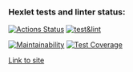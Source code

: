 ### Hexlet tests and linter status:
[![Actions Status](https://github.com/dimaevan/python-project-lvl4/workflows/hexlet-check/badge.svg)](https://github.com/dimaevan/python-project-lvl4/actions)
[![test&lint](https://github.com/dimaevan/python-project-lvl4/actions/workflows/dimaevan-lin&test.yml/badge.svg)](https://github.com/dimaevan/python-project-lvl4/actions/workflows/dimaevan-lin&test.yml)

[![Maintainability](https://api.codeclimate.com/v1/badges/4438aa61d7196936be8a/maintainability)](https://codeclimate.com/github/dimaevan/python-project-lvl4/maintainability)
[![Test Coverage](https://api.codeclimate.com/v1/badges/4438aa61d7196936be8a/test_coverage)](https://codeclimate.com/github/dimaevan/python-project-lvl4/test_coverage)

[Link to site](https://desolate-waters-66248.herokuapp.com/)